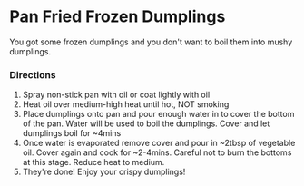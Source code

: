 # Pan Fried Frozen Dumplings

You got some frozen dumplings and you don't want to boil them into mushy dumplings.

### Directions

1. Spray non-stick pan with oil or coat lightly with oil
2. Heat oil over medium-high heat until hot, NOT smoking
3. Place dumplings onto pan and pour enough water in to cover the bottom of the pan. Water will be used to boil the dumplings. Cover and let dumplings boil for ~4mins
4. Once water is evaporated remove cover and pour in ~2tbsp of vegetable oil. Cover again and cook for ~2-4mins. Careful not to burn the bottoms at this stage. Reduce heat to medium.
5. They're done! Enjoy your crispy dumplings!
